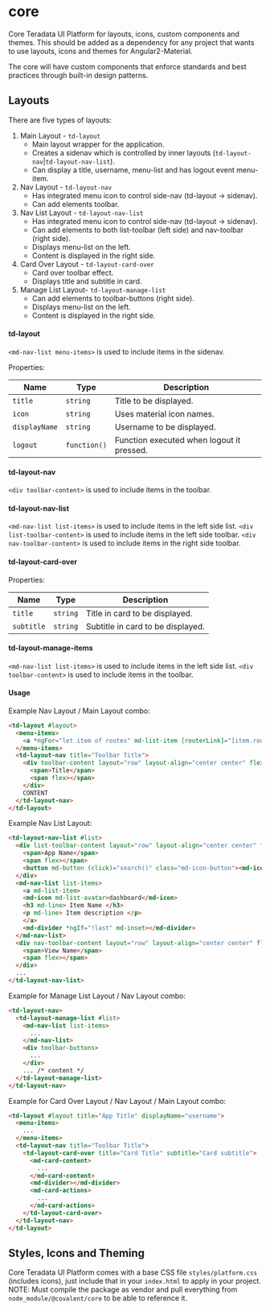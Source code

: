 # core

Core Teradata UI Platform for layouts, icons, custom components and themes. This should be added as a dependency for any project that wants to use layouts, icons and themes for Angular2-Material.

The core will have custom components that enforce standards and best practices through built-in design patterns.

## Layouts

There are five types of layouts:
 1. Main Layout - `td-layout`
    * Main layout wrapper for the application.
    * Creates a sidenav which is controlled by inner layouts (`td-layout-nav`|`td-layout-nav-list`).
    * Can display a title, username, menu-list and has logout event menu-item.
 2. Nav Layout - `td-layout-nav`
    * Has integrated menu icon to control side-nav (td-layout -> sidenav).
    * Can add elements toolbar.
 3. Nav List Layout - `td-layout-nav-list`
    * Has integrated menu icon to control side-nav (td-layout -> sidenav).
    * Can add elements to both list-toolbar (left side) and nav-toolbar (right side).
    * Displays menu-list on the left.
    * Content is displayed in the right side.
 4. Card Over Layout - `td-layout-card-over`
    * Card over toolbar effect.
    * Displays title and subtitle in card.
 5. Manage List Layout- `td-layout-manage-list`
    * Can add elements to toolbar-buttons (right side).
    * Displays menu-list on the left.
    * Content is displayed in the right side.

#### td-layout

`<md-nav-list menu-items>` is used to include items in the sidenav.

Properties:

| Name | Type | Description |
| --- | --- | --- |
| `title` | `string` | Title to be displayed.
| `icon` | `string` | Uses material icon names.
| `displayName` | `string` | Username to be displayed.
| `logout` | `function()` | Function executed when logout it pressed.

#### td-layout-nav

`<div toolbar-content>` is used to include items in the toolbar.

#### td-layout-nav-list

`<md-nav-list list-items>` is used to include items in the left side list.
`<div list-toolbar-content>` is used to include items in the left side toolbar.
`<div nav-toolbar-content>` is used to include items in the right side toolbar.

#### td-layout-card-over

Properties:

| Name | Type | Description |
| --- | --- | --- |
| `title` | `string` | Title in card to be displayed.
| `subtitle` | `string` | Subtitle in card to be displayed.

#### td-layout-manage-items

`<md-nav-list list-items>` is used to include items in the left side list.
`<div toolbar-content>` is used to include items in the toolbar.

#### Usage

Example Nav Layout / Main Layout combo:

```html
<td-layout #layout>
  <menu-items>
    <a *ngFor="let item of routes" md-list-item [routerLink]="[item.route]" (click)="layout.close()"><md-icon>{{item.icon}}</md-icon>{{item.title}}</a>
  </menu-items>
  <td-layout-nav title="Toolbar Title">
    <div toolbar-content layout="row" layout-align="center center" flex>
      <span>Title</span>
      <span flex></span>
    </div>
    CONTENT
  </td-layout-nav>
</td-layout>
```

Example Nav List Layout:

```html
<td-layout-nav-list #list>
  <div list-toolbar-content layout="row" layout-align="center center" flex>
    <span>App Name</span>
    <span flex></span>
    <button md-button (click)="search()" class="md-icon-button"><md-icon class="md-24">search</md-icon></button>
  </div>
  <md-nav-list list-items>
    <a md-list-item>
    <md-icon md-list-avatar>dashboard</md-icon>
    <h3 md-line> Item Name </h3>
    <p md-line> Item description </p>
    </a>
    <md-divider *ngIf="!last" md-inset></md-divider>
  </md-nav-list>
  <div nav-toolbar-content layout="row" layout-align="center center" flex>
    <span>View Name</span>
    <span flex></span>
  </div>
  ...
</td-layout-nav-list>
```

Example for Manage List Layout / Nav Layout combo:

```html
<td-layout-nav>
  <td-layout-manage-list #list>
    <md-nav-list list-items>
      ...
    </md-nav-list>
    <div toolbar-buttons>
      ...
    </div>
    ... /* content */
  </td-layout-manage-list>
</td-layout-nav>
```

Example for Card Over Layout / Nav Layout / Main Layout combo:

```html
<td-layout #layout title="App Title" displayName="username">
  <menu-items>
    ...
  </menu-items>
  <td-layout-nav title="Toolbar Title">
    <td-layout-card-over title="Card Title" subtitle="Card subtitle">
      <md-card-content>
        ...
      </md-card-content>
      <md-divider></md-divider>
      <md-card-actions>
        ...
      </md-card-actions>
    </td-layout-card-over>
  </td-layout-nav>
</td-layout>
```

## Styles, Icons and Theming

Core Teradata UI Platform comes with a base CSS file `styles/platform.css` (includes icons), just include that in your `index.html` to apply in your project. 
NOTE: Must compile the package as vendor and pull everything from `node_module/@covalent/core` to be able to reference it.